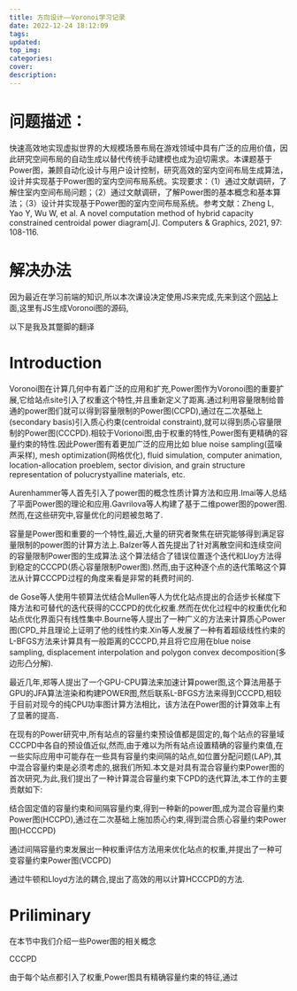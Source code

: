 ```yaml
---
title: 方向设计——Voronoi学习记录
date: 2022-12-24 18:12:09
tags:
updated:
top_img:
categories:
cover:
description:
---
```


# 问题描述：

快速高效地实现虚拟世界的大规模场景布局在游戏领域中具有广泛的应用价值，因此研究空间布局的自动生成以替代传统手动建模也成为迫切需求。本课题基于Power图，兼顾自动化设计与用户设计控制，研究高效的室内空间布局生成算法，设计并实现基于Power图的室内空间布局系统。实现要求：（1）通过文献调研，了解住室内空间布局问题；（2）通过文献调研，了解Power图的基本概念和基本算法；（3）设计并实现基于Power图的室内空间布局系统。参考文献：Zheng L, Yao Y, Wu W, et al. A novel computation method of hybrid capacity constrained centroidal power diagram[J]. Computers & Graphics, 2021, 97: 108-116.



# 解决办法

因为最近在学习前端的知识,所以本次课设决定使用JS来完成,先来到这个[网站](https://rosettacode.org/wiki/Voronoi_diagram#JavaScript)上面,这里有JS生成Voronoi图的源码,







以下是我及其蹩脚的翻译

# Introduction

Voronoi图在计算几何中有着广泛的应用和扩充,Power图作为Voronoi图的重要扩展,它给站点site引入了权重这个特性,并且重新定义了距离.通过利用容量限制给普通的power图们就可以得到容量限制的Power图(CCPD),通过在二次基础上(secondary basis)引入质心约束(centroidal constraint),就可以得到质心容量限制的Power图(CCCPD).相较于Vorionoi图,由于权重的特性,Power图有更精确的容量约束的特性.因此Power图有着更加广泛的应用比如 blue noise sampling(蓝噪声采样), mesh optimization(网格优化), fluid simulation, computer animation, location-allocation proeblem, sector division, and grain structure representation of polucrystyalline materials, etc.

Aurenhammer等人首先引入了power图的概念性质计算方法和应用.Imai等人总结了平面Power图的理论和应用.Gavrilova等人构建了基于二维power图的power图.然而,在这些研究中,容量优化的问题被忽略了.

容量是Power图和重要的一个特性,最近,大量的研究者聚焦在研究能够得到满足容量限制的power图的计算方法上.Balzer等人首先提出了针对离散空间和连续空间的容量限制Power图的生成算法.这个算法结合了错误位置逐个迭代和Lloy方法得到稳定的CCCPD(质心容量限制Power图).然而,由于这种逐个点的迭代策略这个算法从计算CCCPD过程的角度来看是非常的耗费时间的.

de Gose等人使用牛顿算法优结合Mullen等人为优化站点提出的合适步长梯度下降方法和可替代的迭代获得的CCCPD的优化权重.然而在优化过程中的权重优化和站点优化界面只有线性集中.Bourne等人提出了一种广义的方法来计算质心Power图(CPD_并且理论上证明了他的线性约束.Xin等人发展了一种有着超级线性约束的L-BFGS方法来计算具有一般距离的CCCPD,并且将它应用在blue noise sampling, displacement interpolation and polygon convex decomposition(多边形凸分解).

最近几年,郑等人提出了一个GPU-CPU算法来加速计算power图,这个算法用基于GPU的JFA算法渲染和构建POWER图,然后联系L-BFGS方法来得到CCCPD,相较于目前对现今的纯CPU功率图计算方法相比，该方法在Power图的计算效率上有了显著的提高．

在现有的Power研究中,所有站点的容量约束预设值都是固定的,每个站点的容量域CCCPD中各自的预设值近似,然而,由于难以为所有站点设置精确的容量约束值,在一些实际应用中可能存在一些具有容量约束间隔的站点,如位置分配问题(LAP),其中混合容量约束是必须考虑的,据我们所知.本文是对具有混合容量约束Power图的首次研究,为此,我们提出了一种计算混合容量约束下CPD的迭代算法,本工作的主要贡献如下:

结合固定值的容量约束和间隔容量约束,得到一种新的power图,成为混合容量约束Power图(HCCPD),通过在二次基础上施加质心约束,得到混合质心容量约束Power图(HCCCPD)

通过间隔容量约束发展出一种权重评估方法用来优化站点的权重,并提出了一种可变容量约束Power图(VCCPD)

通过牛顿和Lloyd方法的耦合,提出了高效的用以计算HCCCPD的方法.

# Priliminary

在本节中我们介绍一些Power图的相关概念







CCCPD

由于每个站点都引入了权重,Power图具有精确容量约束的特征,通过
